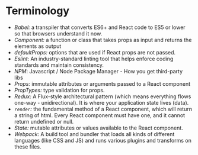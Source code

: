 # Terminology
+ *Babel:* a transpiler that converts ES6+ and React code to ES5 or lower so that browsers understand it now.
+ *Component:* a function or class that takes props as input and returns the elements as output
+ *defaultProps:* options that are used if React props are not passed.
+ *Eslint*: An industry-standard linting tool that helps enforce coding standards and maintain consistency.
+ *NPM*: Javascript / Node Package Manager - How you get third-party libs
+ *Props:* immutable attributes or arguments passed to a React component
+ *PropTypes:* type validation for props.
+ *Redux:* A Flux-style architectural pattern (which means everything flows one-way - unidirectional). It is where your application state lives (data).
+ *`render`:* the fundamental method of a React component, which will return a string of html. Every React component must have one, and it cannot return undefined or null.
+ *State:* mutable attributes or values available to the React component.
+ *Webpack*: A build tool and bundler that loads all kinds of different languages (like CSS and JS) and runs various plugins and transforms on these files.